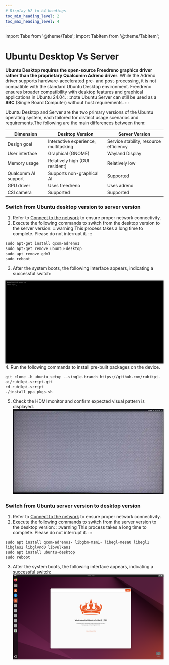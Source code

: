 ```yaml
---
# Display h2 to h4 headings
toc_min_heading_level: 2
toc_max_heading_level: 4
---
```


import Tabs from '@theme/Tabs';
import TabItem from '@theme/TabItem';

# Ubuntu Desktop Vs Server  

**Ubuntu Desktop requires the open-source Freedreno graphics driver rather than the proprietary Qualcomm Adreno driver**. While the Adreno driver supports hardware-accelerated pre- and post-processing, it is not compatible with the standard Ubuntu Desktop environment. Freedreno ensures broader compatibility with desktop features and graphical applications in Ubuntu 24.04.
:::note
Ubuntu Server can still be used as a **SBC** (Single Board Computer) without host requirements.
:::

Ubuntu Desktop and Server are the two primary versions of the Ubuntu operating system, each tailored for distinct usage scenarios and requirements.The following are the main differences between them:

| Dimension         |  Desktop Version                   |  Server Version                   |
|-------------------|------------------------------------|-------------------------------------------|
| Design goal     | Interactive experience, multitasking                    | Service stability, resource efficiency                      |
| User interface     | Graphical (GNOME)                         | Wayland Display                             |
| Memory usage     | Relatively high (GUI resident)                         | Relatively low                                  |
| Qualcomm AI support | Supports non-graphical AI                     | Supported                   |
| GPU driver     | Uses freedreno                          | Uses adreno                           |
| CSI camera   | Supported                                    | Supported                           |


### Switch from Ubuntu desktop version to server version

  1. Refer to [Connect to the network](1.quick-start/2.set-up-your-device.md#connect-to-the-network) to ensure proper network connectivity.  
  2. Execute the following commands to switch from the desktop version to the server version:
  :::warning
This process takes a long time to complete. Please do not interrupt it.
  :::
  ```shell
  sudo apt-get install qcom-adreno1
  sudo apt-get remove ubuntu-desktop
  sudo apt remove gdm3
  sudo reboot
  ```
  3. After the system boots, the following interface appears, indicating a successful switch: 
   
  ![](./images/20250814-171041.jpg)
  4. Run the following commands to install pre-built packages on the device.    
  ```shell
  git clone -b ubuntu_setup --single-branch https://github.com/rubikpi-ai/rubikpi-script.git
  cd rubikpi-script
  ./install_ppa_pkgs.sh 
  ```
  5. Check the HDMI monitor and confirm expected visual pattern is displayed.  
   ![](./images/image_hdmi_monitor.png)

### Switch from Ubuntu server version to desktop version

  1. Refer to [Connect to the network](1.quick-start/2.set-up-your-device.md#connect-to-the-network) to ensure proper network connectivity.  
  2. Execute the following commands to switch from the server version to the desktop version:
  :::warning
This process takes a long time to complete. Please do not interrupt it.
  :::
  ```shell
  sudo apt install qcom-adreno1- libgbm-msm1- libegl-mesa0 libegl1 libgles2 libglvnd0 libvulkan1
  sudo apt install ubuntu-desktop
  sudo reboot
  ```
  3. After the system boots, the following interface appears, indicating a successful switch:
    ![](./images/image-9.png)

